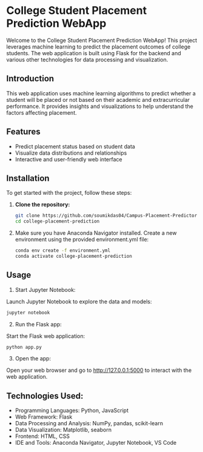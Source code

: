 # College Student Placement Prediction WebApp

Welcome to the College Student Placement Prediction WebApp! This project leverages machine learning to predict the placement outcomes of college students. The web application is built using Flask for the backend and various other technologies for data processing and visualization.

## Introduction

This web application uses machine learning algorithms to predict whether a student will be placed or not based on their academic and extracurricular performance. It provides insights and visualizations to help understand the factors affecting placement.

## Features

- Predict placement status based on student data
- Visualize data distributions and relationships
- Interactive and user-friendly web interface

## Installation

To get started with the project, follow these steps:

1. **Clone the repository:**

   ```sh
   git clone https://github.com/soumikdas04/Campus-Placement-Predictor-Webapp-Using-ML.git
   cd college-placement-prediction

2. Make sure you have Anaconda Navigator installed. Create a new environment using the provided environment.yml file:
   ```sh
   conda env create -f environment.yml
   conda activate college-placement-prediction

## Usage
 1) Start Jupyter Notebook:

Launch Jupyter Notebook to explore the data and models:

```sh
jupyter notebook
```

2) Run the Flask app:

Start the Flask web application:

```sh
python app.py
```

3) Open the app:

Open your web browser and go to http://127.0.0.1:5000 to interact with the web application.

## Technologies Used:
* Programming Languages: Python, JavaScript
* Web Framework: Flask
* Data Processing and Analysis: NumPy, pandas, scikit-learn
* Data Visualization: Matplotlib, seaborn
* Frontend: HTML, CSS
* IDE and Tools: Anaconda Navigator, Jupyter Notebook, VS Code


